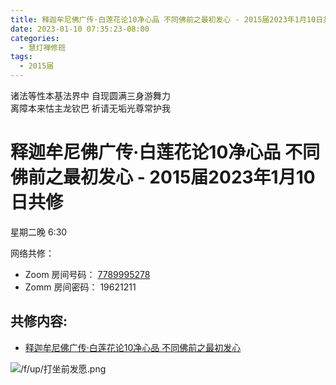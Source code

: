 ```yaml
---
title: 释迦牟尼佛广传·白莲花论10净心品 不同佛前之最初发心 - 2015届2023年1月10日共修
date: 2023-01-10 07:35:23-08:00
categories:
  - 慧灯禅修班
tags:
  - 2015届
---
```


诸法等性本基法界中 自现圆满三身游舞力  
离障本来怙主龙钦巴 祈请无垢光尊常护我

# 释迦牟尼佛广传·白莲花论10净心品 不同佛前之最初发心 - 2015届2023年1月10日共修

星期二晚 6:30 

网络共修：

- Zoom 房间号码： [7789995278](https://us02web.zoom.us/j/7789995278?pwd=VjZmbWJFY2k2K0E5RVB2cTNIQmhqUT09)
- Zomm 房间密码： 19621211

## 共修内容:

- [释迦牟尼佛广传·白莲花论10净心品 不同佛前之最初发心](https://bj.cxb123.cc/ref/blhl/10/)


![/f/up/打坐前发愿.png](/f/up/打坐前发愿.png)

